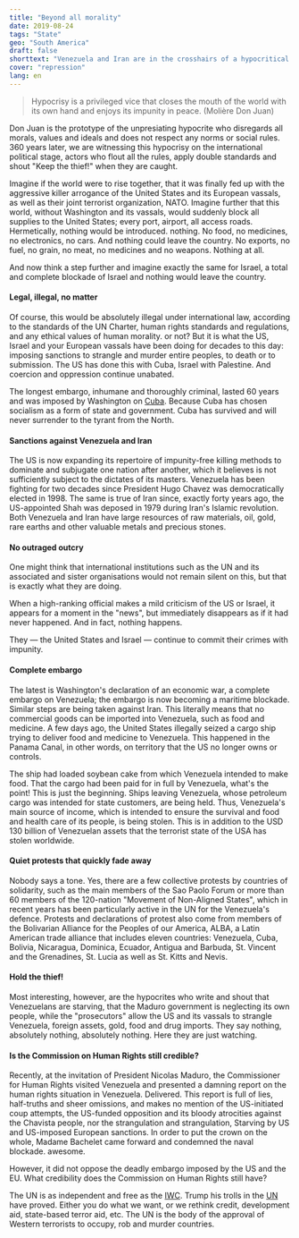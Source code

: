 ```yaml
---
title: "Beyond all morality"
date: 2019-08-24
tags: "State"
geo: "South America"
draft: false
shorttext: "Venezuela and Iran are in the crosshairs of a hypocritical 'murderer's company' that throws all international rules over the top."
cover: "repression"
lang: en
---
```


> Hypocrisy is a privileged vice that closes the mouth of the world with its own hand and enjoys its impunity in peace. (Molière Don Juan)

Don Juan is the prototype of the unpresiating hypocrite who disregards all morals, values and ideals and does not respect any norms or social rules. 360 years later, we are witnessing this hypocrisy on the international political stage, actors who flout all the rules, apply double standards and shout "Keep the thief!" when they are caught.

Imagine if the world were to rise together, that it was finally fed up with the aggressive killer arrogance of the United States and its European vassals, as well as their joint terrorist organization, NATO. Imagine further that this world, without Washington and its vassals, would suddenly block all supplies to the United States; every port, airport, all access roads. Hermetically, nothing would be introduced. nothing. No food, no medicines, no electronics, no cars. And nothing could leave the country. No exports, no fuel, no grain, no meat, no medicines and no weapons. Nothing at all.

And now think a step further and imagine exactly the same for Israel, a total and complete blockade of Israel and nothing would leave the country.

#### Legal, illegal, no matter

Of course, this would be absolutely illegal under international law, according to the standards of the UN Charter, human rights standards and regulations, and any ethical values of human morality. or not? But it is what the US, Israel and your European vassals have been doing for decades to this day: imposing sanctions to strangle and murder entire peoples, to death or to submission. The US has done this with Cuba, Israel with Palestine. And coercion and oppression continue unabated.

The longest embargo, inhumane and thoroughly criminal, lasted 60 years and was imposed by Washington on [Cuba](https://en.wikipedia.org/wiki/United_States_embargo_against_Cuba "United States embargo against Cuba"). Because Cuba has chosen socialism as a form of state and government. Cuba has survived and will never surrender to the tyrant from the North.

#### Sanctions against Venezuela and Iran

The US is now expanding its repertoire of impunity-free killing methods to dominate and subjugate one nation after another, which it believes is not sufficiently subject to the dictates of its masters. Venezuela has been fighting for two decades since President Hugo Chavez was democratically elected in 1998. The same is true of Iran since, exactly forty years ago, the US-appointed Shah was deposed in 1979 during Iran's Islamic revolution. Both Venezuela and Iran have large resources of raw materials, oil, gold, rare earths and other valuable metals and precious stones.

#### No outraged outcry

One might think that international institutions such as the UN and its associated and sister organisations would not remain silent on this, but that is exactly what they are doing.

When a high-ranking official makes a mild criticism of the US or Israel, it appears for a moment in the "news", but immediately disappears as if it had never happened. And in fact, nothing happens.

They — the United States and Israel — continue to commit their crimes with impunity.

#### Complete embargo

The latest is Washington's declaration of an economic war, a complete embargo on Venezuela; the embargo is now becoming a maritime blockade. Similar steps are being taken against Iran. This literally means that no commercial goods can be imported into Venezuela, such as food and medicine. A few days ago, the United States illegally seized a cargo ship trying to deliver food and medicine to Venezuela. This happened in the Panama Canal, in other words, on territory that the US no longer owns or controls.

The ship had loaded soybean cake from which Venezuela intended to make food. That the cargo had been paid for in full by Venezuela, what's the point! This is just the beginning. Ships leaving Venezuela, whose petroleum cargo was intended for state customers, are being held. Thus, Venezuela's main source of income, which is intended to ensure the survival and food and health care of its people, is being stolen. This is in addition to the USD 130 billion of Venezuelan assets that the terrorist state of the USA has stolen worldwide. 

#### Quiet protests that quickly fade away

Nobody says a tone. Yes, there are a few collective protests by countries of solidarity, such as the main members of the Sao Paolo Forum or more than 60 members of the 120-nation "Movement of Non-Aligned States", which in recent years has been particularly active in the UN for the Venezuela's defence. Protests and declarations of protest also come from members of the Bolivarian Alliance for the Peoples of our America, ALBA, a Latin American trade alliance that includes eleven countries: Venezuela, Cuba, Bolivia, Nicaragua, Dominica, Ecuador, Antigua and Barbuda, St. Vincent and the Grenadines, St. Lucia as well as St. Kitts and Nevis.

#### Hold the thief!

Most interesting, however, are the hypocrites who write and shout that Venezuelans are starving, that the Maduro government is neglecting its own people, while the "prosecutors" allow the US and its vassals to strangle Venezuela, foreign assets, gold, food and drug imports. They say nothing, absolutely nothing, absolutely nothing. Here they are just watching.

#### Is the Commission on Human Rights still credible?

Recently, at the invitation of President Nicolas Maduro, the Commissioner for Human Rights visited Venezuela and presented a damning report on the human rights situation in Venezuela. Delivered. This report is full of lies, half-truths and sheer omissions, and makes no mention of the US-initiated coup attempts, the US-funded opposition and its bloody atrocities against the Chavista people, nor the strangulation and strangulation, Starving by US and US-imposed European sanctions. In order to put the crown on the whole, Madame Bachelet came forward and condemned the naval blockade. awesome.

However, it did not oppose the deadly embargo imposed by the US and the EU. What credibility does the Commission on Human Rights still have?

The UN is as independent and free as the [IWC](https://www.thetimes.co.uk/article/japanese-pay-for-whale-delegates-0sgbwv3n25n "Japanese pay for whale delegates"). Trump his trolls in the [UN](https://www.theguardian.com/us-news/2017/dec/20/donald-trump-threat-cut-aid-un-jerusalem-vote "Trump threatens to cut aid to countries over UN Jerusalem vote") have proved. Either you do what we want, or we rethink credit, development aid, state-based terror aid, etc. The UN is the body of the approval of Western terrorists to occupy, rob and murder countries.

